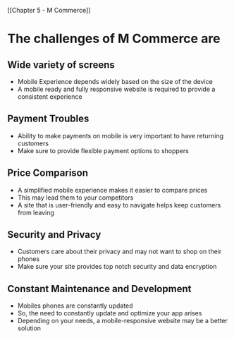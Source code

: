 
[[Chapter 5 - M Commerce]]

# The challenges of M Commerce are

## Wide variety of screens
- Mobile Experience depends widely based on the size of the device
- A mobile ready and fully responsive website is required to provide a consistent experience

## Payment Troubles
- Ability to make payments on mobile is very important to have returning customers
- Make sure to provide flexible payment options to shoppers

## Price Comparison
- A simplified mobile experience makes it easier to compare prices
- This may lead them to your competitors 
- A site that is user-friendly and easy to navigate helps keep customers from leaving

## Security and Privacy
- Customers care about their privacy and may not want to shop on their phones
- Make sure your site provides top notch security and data encryption

## Constant Maintenance and Development
- Mobiles phones are constantly updated
- So, the need to constantly update and optimize your app arises
- Depending on your needs, a mobile-responsive website may be a better solution